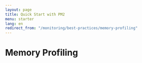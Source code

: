 ```yaml
---
layout: page
title: Quick Start with PM2
menu: starter
lang: en
redirect_from: "/monitoring/best-practices/memory-profiling"
---
```


# Memory Profiling